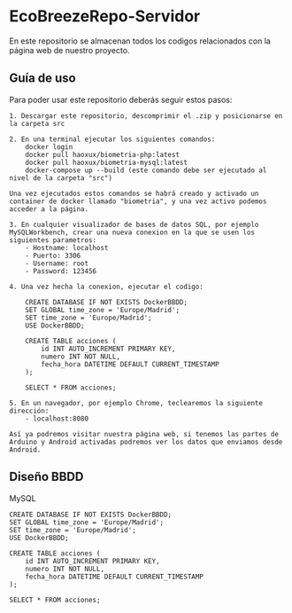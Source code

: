 # EcoBreezeRepo-Servidor
En este repositorio se almacenan todos los codigos relacionados con la página web de nuestro proyecto.

## Guía de uso
Para poder usar este repositorio deberás seguir estos pasos:

    1. Descargar este repositorio, descomprimir el .zip y posicionarse en la carpeta src
    
    2. En una terminal ejecutar los siguientes comandos:
        docker login
        docker pull haoxux/biometria-php:latest
        docker pull haoxux/biometria-mysql:latest
        docker-compose up --build (este comando debe ser ejecutado al nivel de la carpeta "src")
    
    Una vez ejecutados estos comandos se habrá creado y activado un container de docker llamado "biometria", y una vez activo podemos acceder a la página.

    3. En cualquier visualizador de bases de datos SQL, por ejemplo MySQLWorkbench, crear una nueva conexion en la que se usen los siguientes parametros:
        - Hostname: localhost
        - Puerto: 3306
        - Username: root
        - Password: 123456

    4. Una vez hecha la conexion, ejecutar el codigo: 

        CREATE DATABASE IF NOT EXISTS DockerBBDD;
        SET GLOBAL time_zone = 'Europe/Madrid';
        SET time_zone = 'Europe/Madrid';
        USE DockerBBDD;

        CREATE TABLE acciones (
            id INT AUTO_INCREMENT PRIMARY KEY,
            numero INT NOT NULL,
            fecha_hora DATETIME DEFAULT CURRENT_TIMESTAMP
        );

        SELECT * FROM acciones;

    5. En un navegador, por ejemplo Chrome, teclearemos la siguiente dirección:
        - localhost:8080
    
    Así ya podremos visitar nuestra página web, si tenemos las partes de Arduino y Android activadas podremos ver los datos que enviamos desde Android.

## Diseño BBDD

MySQL

    CREATE DATABASE IF NOT EXISTS DockerBBDD;
    SET GLOBAL time_zone = 'Europe/Madrid';
    SET time_zone = 'Europe/Madrid';
    USE DockerBBDD;

    CREATE TABLE acciones (
        id INT AUTO_INCREMENT PRIMARY KEY,
        numero INT NOT NULL,
        fecha_hora DATETIME DEFAULT CURRENT_TIMESTAMP
    );

    SELECT * FROM acciones;